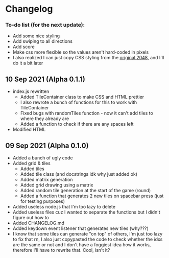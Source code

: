 # Changelog

### To-do list (for the next update):
+ Add some nice styling
+ Add swiping to all directions
+ Add score
+ Make css more flexible so the values aren't hard-coded in pixels
+ I also realized I can just copy CSS styling from the [original 2048](https://play2048.co/), and I'll do it a bit later

## 10 Sep 2021 (Alpha 0.1.1)
+ index.js rewritten
    + Added TileContainer class to make CSS and HTML prettier
    + I also rewrote a bunch of functions for this to work with TileContainer
    + Fixed bugs with randomTiles function - now it can't add tiles to where they already are
    + Added a function to check if there are any spaces left
+ Modified HTML

## 09 Sep 2021 (Alpha 0.1.0)
+ Added a bunch of ugly code
+ Added grid & tiles
    + Added tiles
    + Added tile class (and docstrings idk why just added ok)
    + Added matrix generation
    + Added grid drawing using a matrix
    + Added random tile generation at the start of the game (round)
    + Added a function that generates 2 new tiles on spacebar press (just for testing purposes)
+ Added useless node.js that I'm too lazy to delete
+ Added useless files cuz I wanted to separate the functions but I didn't figure out how to
+ Added CHANGELOG.md
+ Added keydown event listener that generates new tiles (why???)
+ I know that some tiles can generate "on top" of others, I'm just too lazy to fix that rn, I also just copypasted the code to check whether the idxs are the same or not and I don't have a foggiest idea how it works, therefore I'll have to rewrite that. Cool, isn't it?